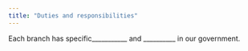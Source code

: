 ```yaml
---
title: "Duties and responsibilities"
---
```

Each branch has specific___________ and __________ in our government.

